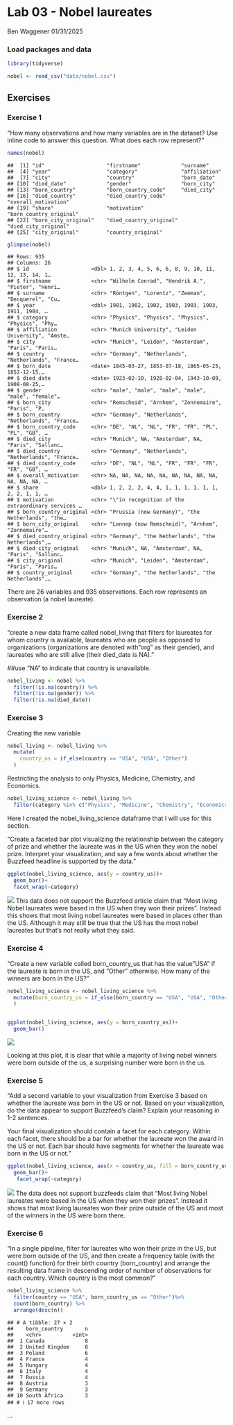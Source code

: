 Lab 03 - Nobel laureates
================
Ben Waggener
01/31/2025

### Load packages and data

``` r
library(tidyverse) 
```

``` r
nobel <- read_csv("data/nobel.csv")
```

## Exercises

### Exercise 1

“How many observations and how many variables are in the dataset? Use
inline code to answer this question. What does each row represent?”

``` r
names(nobel)
```

    ##  [1] "id"                    "firstname"             "surname"              
    ##  [4] "year"                  "category"              "affiliation"          
    ##  [7] "city"                  "country"               "born_date"            
    ## [10] "died_date"             "gender"                "born_city"            
    ## [13] "born_country"          "born_country_code"     "died_city"            
    ## [16] "died_country"          "died_country_code"     "overall_motivation"   
    ## [19] "share"                 "motivation"            "born_country_original"
    ## [22] "born_city_original"    "died_country_original" "died_city_original"   
    ## [25] "city_original"         "country_original"

``` r
glimpse(nobel)
```

    ## Rows: 935
    ## Columns: 26
    ## $ id                    <dbl> 1, 2, 3, 4, 5, 6, 6, 8, 9, 10, 11, 12, 13, 14, 1…
    ## $ firstname             <chr> "Wilhelm Conrad", "Hendrik A.", "Pieter", "Henri…
    ## $ surname               <chr> "Röntgen", "Lorentz", "Zeeman", "Becquerel", "Cu…
    ## $ year                  <dbl> 1901, 1902, 1902, 1903, 1903, 1903, 1911, 1904, …
    ## $ category              <chr> "Physics", "Physics", "Physics", "Physics", "Phy…
    ## $ affiliation           <chr> "Munich University", "Leiden University", "Amste…
    ## $ city                  <chr> "Munich", "Leiden", "Amsterdam", "Paris", "Paris…
    ## $ country               <chr> "Germany", "Netherlands", "Netherlands", "France…
    ## $ born_date             <date> 1845-03-27, 1853-07-18, 1865-05-25, 1852-12-15,…
    ## $ died_date             <date> 1923-02-10, 1928-02-04, 1943-10-09, 1908-08-25,…
    ## $ gender                <chr> "male", "male", "male", "male", "male", "female"…
    ## $ born_city             <chr> "Remscheid", "Arnhem", "Zonnemaire", "Paris", "P…
    ## $ born_country          <chr> "Germany", "Netherlands", "Netherlands", "France…
    ## $ born_country_code     <chr> "DE", "NL", "NL", "FR", "FR", "PL", "PL", "GB", …
    ## $ died_city             <chr> "Munich", NA, "Amsterdam", NA, "Paris", "Sallanc…
    ## $ died_country          <chr> "Germany", "Netherlands", "Netherlands", "France…
    ## $ died_country_code     <chr> "DE", "NL", "NL", "FR", "FR", "FR", "FR", "GB", …
    ## $ overall_motivation    <chr> NA, NA, NA, NA, NA, NA, NA, NA, NA, NA, NA, NA, …
    ## $ share                 <dbl> 1, 2, 2, 2, 4, 4, 1, 1, 1, 1, 1, 1, 2, 2, 1, 1, …
    ## $ motivation            <chr> "\"in recognition of the extraordinary services …
    ## $ born_country_original <chr> "Prussia (now Germany)", "the Netherlands", "the…
    ## $ born_city_original    <chr> "Lennep (now Remscheid)", "Arnhem", "Zonnemaire"…
    ## $ died_country_original <chr> "Germany", "the Netherlands", "the Netherlands",…
    ## $ died_city_original    <chr> "Munich", NA, "Amsterdam", NA, "Paris", "Sallanc…
    ## $ city_original         <chr> "Munich", "Leiden", "Amsterdam", "Paris", "Paris…
    ## $ country_original      <chr> "Germany", "the Netherlands", "the Netherlands",…

There are 26 variables and 935 observations. Each row represents an
observation (a nobel laureate).

### Exercise 2

“create a new data frame called nobel_living that filters for laureates
for whom country is available, laureates who are people as opposed to
organizations (organizations are denoted with”org” as their gender), and
laureates who are still alive (their died_date is NA).”

\##use “NA” to indicate that country is unavailable.

``` r
nobel_living <- nobel %>%
  filter(!is.na(country)) %>%
  filter(!is.na(gender)) %>%
  filter(!is.na(died_date))
```

### Exercise 3

Creating the new variable

``` r
nobel_living <- nobel_living %>%
  mutate(
    country_us = if_else(country == "USA", "USA", "Other")
  )
```

Restricting the analysis to only Physics, Medicine, Chemistry, and
Economics.

``` r
nobel_living_science <- nobel_living %>%
  filter(category %in% c("Physics", "Medicine", "Chemistry", "Economics"))
```

Here I created the nobel_living_science dataframe that I will use for
this section.

“Create a faceted bar plot visualizing the relationship between the
category of prize and whether the laureate was in the US when they won
the nobel prize. Interpret your visualization, and say a few words about
whether the Buzzfeed headline is supported by the data.”

``` r
ggplot(nobel_living_science, aes(y = country_us))+
  geom_bar()+
  facet_wrap(~category)
```

![](lab-03_files/figure-gfm/barplotbycategory-1.png)<!-- --> This data
does not support the Buzzfeed article claim that “Most living Nobel
laureates were based in the US when they won their prizes”. Instead this
shows that most living nobel laureates were based in places other than
the US. Although it may still be true that the US has the most nobel
laureates but that’s not really what they said.

### Exercise 4

“Create a new variable called born_country_us that has the value”USA” if
the laureate is born in the US, and “Other” otherwise. How many of the
winners are born in the US?”

``` r
nobel_living_science <- nobel_living_science %>%
  mutate(born_country_us = if_else(born_country == "USA", "USA", "Other")
  )


ggplot(nobel_living_science, aes(y = born_country_us))+
  geom_bar()
```

![](lab-03_files/figure-gfm/newvariable_borninus-1.png)<!-- -->

Looking at this plot, it is clear that while a majority of living nobel
winners were born outside of the us, a surprising number were born in
the us.

### Exercise 5

“Add a second variable to your visualization from Exercise 3 based on
whether the laureate was born in the US or not. Based on your
visualization, do the data appear to support Buzzfeed’s claim? Explain
your reasoning in 1-2 sentences.

Your final visualization should contain a facet for each category.
Within each facet, there should be a bar for whether the laureate won
the award in the US or not. Each bar should have segments for whether
the laureate was born in the US or not.”

``` r
ggplot(nobel_living_science, aes(x = country_us, fill = born_country_us))+
  geom_bar()+
   facet_wrap(~category)
```

![](lab-03_files/figure-gfm/three_withanother%20variable-1.png)<!-- -->
The data does not support buzzfeeds claim that “Most living Nobel
laureates were based in the US when they won their prizes”. Instead it
shows that most living laureates won their prize outside of the US and
most of the winners in the US were born there.

### Exercise 6

“In a single pipeline, filter for laureates who won their prize in the
US, but were born outside of the US, and then create a frequency table
(with the count() function) for their birth country (born_country) and
arrange the resulting data frame in descending order of number of
observations for each country. Which country is the most common?”

``` r
nobel_living_science %>%
  filter(country == "USA", born_country_us == "Other")%>%
  count(born_country) %>%
  arrange(desc(n))
```

    ## # A tibble: 27 × 2
    ##    born_country       n
    ##    <chr>          <int>
    ##  1 Canada             8
    ##  2 United Kingdom     8
    ##  3 Poland             6
    ##  4 France             4
    ##  5 Hungary            4
    ##  6 Italy              4
    ##  7 Russia             4
    ##  8 Austria            3
    ##  9 Germany            3
    ## 10 South Africa       3
    ## # ℹ 17 more rows

…
